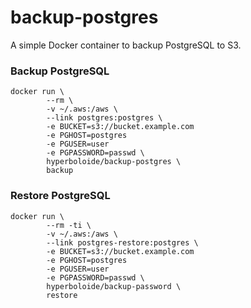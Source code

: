 # backup-postgres
A simple Docker container to backup PostgreSQL to S3.

### Backup PostgreSQL

```
docker run \
        --rm \
        -v ~/.aws:/aws \
        --link postgres:postgres \
        -e BUCKET=s3://bucket.example.com
        -e PGHOST=postgres
        -e PGUSER=user
        -e PGPASSWORD=passwd \
        hyperboloide/backup-postgres \
        backup
```

### Restore PostgreSQL

```
docker run \
        --rm -ti \
        -v ~/.aws:/aws \
        --link postgres-restore:postgres \
        -e BUCKET=s3://bucket.example.com
        -e PGHOST=postgres
        -e PGUSER=user
        -e PGPASSWORD=passwd \
        hyperboloide/backup-password \
        restore
```

